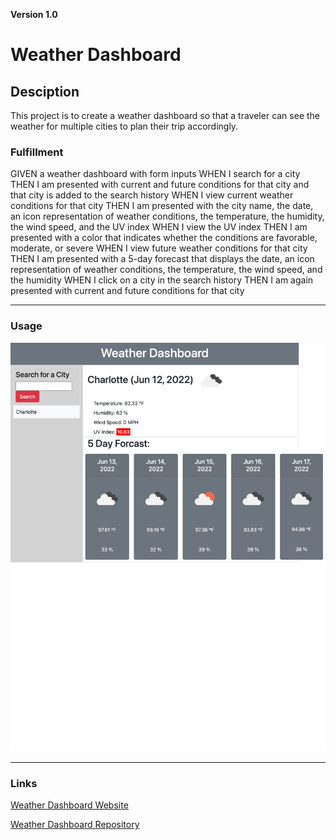 **Version 1.0**  

# Weather Dashboard 
 

## Desciption  


This project is to create a weather dashboard so that a traveler can see the weather for multiple cities to plan their trip accordingly.
  

### Fulfillment
GIVEN a weather dashboard with form inputs
WHEN I search for a city
THEN I am presented with current and future conditions for that city and that city is added to the search history
WHEN I view current weather conditions for that city
THEN I am presented with the city name, the date, an icon representation of weather conditions, the temperature, the humidity, the wind speed, and the UV index
WHEN I view the UV index
THEN I am presented with a color that indicates whether the conditions are favorable, moderate, or severe
WHEN I view future weather conditions for that city
THEN I am presented with a 5-day forecast that displays the date, an icon representation of weather conditions, the temperature, the wind speed, and the humidity
WHEN I click on a city in the search history
THEN I am again presented with current and future conditions for that city
 

- - -   

### Usage  

![My Image](./assets/weather.png)


- - -  

### Links  
 

[Weather Dashboard Website](https://bvenant.github.io/weather-dashboard/)  

[Weather Dashboard Repository](https://github.com/bvenant/weather-dashboard)